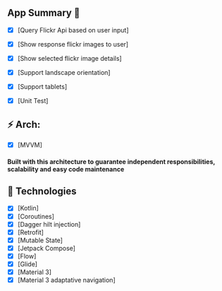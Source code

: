 
## App Summary 📖
- [x] [Query Flickr Api based on user input]
- [x] [Show response flickr images to user]
- [x] [Show selected flickr image details]
- [x] [Support landscape orientation]
- [x] [Support tablets]
- [x] [Unit Test]


## ⚡ Arch: 
- [x] [MVVM]
#### Built with this architecture to guarantee independent responsibilities, scalability and easy code maintenance

## 🌱 Technologies
- [x] [Kotlin]
- [x] [Coroutines]
- [x] [Dagger hilt injection]
- [x] [Retrofit]
- [x] [Mutable State]
- [x] [Jetpack Compose]
- [x] [Flow]
- [x] [Glide]
- [x] [Material 3]
- [x] [Material 3 adaptative navigation]
